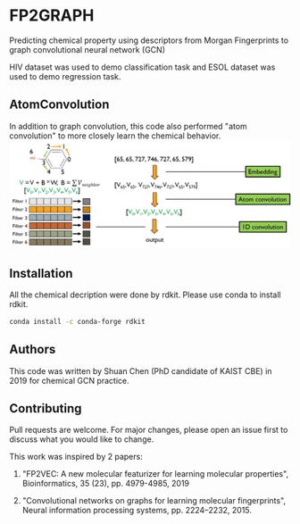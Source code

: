 # FP2GRAPH
Predicting chemical property using descriptors from Morgan Fingerprints to graph convolutional neural network (GCN)

HIV dataset was used to demo classification task and ESOL dataset was used to demo regression task.

## AtomConvolution

In addition to graph convolution, this code also performed "atom convolution" to more closely learn the chemical behavior.
<img src="https://github.com/shuan4638/FP2GRAPH/blob/master/Atomconv.jpg">
## Installation

All the chemical decription were done by rdkit. Please use conda to install rdkit.

```bash
conda install -c conda-forge rdkit
```

## Authors
This code was written by Shuan Chen (PhD candidate of KAIST CBE) in 2019 for chemical GCN practice.

## Contributing
Pull requests are welcome. For major changes, please open an issue first to discuss what you would like to change.

This work was inspired by 2 papers:

1. "FP2VEC: A new molecular featurizer for learning molecular properties", Bioinformatics, 35 (23), pp. 4979-4985, 2019

2. "Convolutional networks on graphs for learning molecular fingerprints", Neural information processing systems, pp. 2224–2232, 2015.
